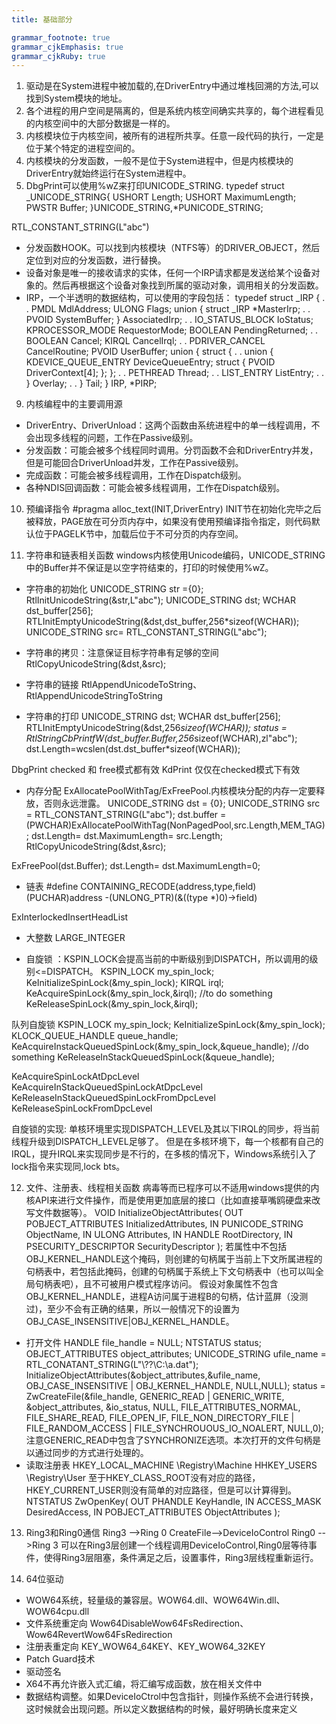 ```yaml
---
title: 基础部分

grammar_footnote: true
grammar_cjkEmphasis: true
grammar_cjkRuby: true
---
```


1. 驱动是在System进程中被加载的,在DriverEntry中通过堆栈回溯的方法,可以找到System模块的地址。
2. 各个进程的用户空间是隔离的，但是系统内核空间确实共享的，每个进程看见的内核空间中的大部分数据是一样的。
3. 内核模块位于内核空间，被所有的进程所共享。任意一段代码的执行，一定是位于某个特定的进程空间的。
4. 内核模块的分发函数，一般不是位于System进程中，但是内核模块的DriverEntry就始终运行在System进程中。
5. DbgPrint可以使用%wZ来打印UNICODE_STRING.
typedef struct _UNICODE_STRING{
    USHORT Length;
    USHORT MaximumLength;
    PWSTR  Buffer;
}UNICODE_STRING,*PUNICODE_STRING;

RTL_CONSTANT_STRING(L"abc")
 - 分发函数HOOK。可以找到内核模块（NTFS等）的DRIVER_OBJECT，然后定位到对应的分发函数，进行替换。
 - 设备对象是唯一的接收请求的实体，任何一个IRP请求都是发送给某个设备对象的。然后再根据这个设备对象找到所属的驱动对象，调用相关的分发函数。
 - IRP，一个半透明的数据结构，可以使用的字段包括：
typedef struct _IRP {
  .
  .
  PMDL  MdlAddress;
  ULONG  Flags;
  union {
    struct _IRP  *MasterIrp;
    .
    .
    PVOID  SystemBuffer;
  } AssociatedIrp;
  .
  .
  IO_STATUS_BLOCK  IoStatus;
  KPROCESSOR_MODE  RequestorMode;
  BOOLEAN PendingReturned;
  .
  .
  BOOLEAN  Cancel;
  KIRQL  CancelIrql;
  .
  .
  PDRIVER_CANCEL  CancelRoutine;
  PVOID UserBuffer;
  union {
    struct {
    .
    .
    union {
      KDEVICE_QUEUE_ENTRY DeviceQueueEntry;
      struct {
        PVOID  DriverContext[4];
      };
    };
    .
    .
    PETHREAD  Thread;
    .
    .
    LIST_ENTRY  ListEntry;
    .
    .
    } Overlay;
  .
  .
  } Tail;
} IRP, *PIRP;
9. 内核编程中的主要调用源
 - DriverEntry、DriverUnload：这两个函数由系统进程中的单一线程调用，不会出现多线程的问题，工作在Passive级别。
 - 分发函数：可能会被多个线程同时调用。分罚函数不会和DriverEntry并发，但是可能回合DriverUnload并发，工作在Passive级别。
 - 完成函数：可能会被多线程调用，工作在Dispatch级别。
 - 各种NDIS回调函数：可能会被多线程调用，工作在Dispatch级别。
10. 预编译指令
#pragma alloc_text(INIT,DriverEntry)
INIT节在初始化完毕之后被释放，PAGE放在可分页内存中，如果没有使用预编译指令指定，则代码默认位于PAGELK节中，加载后位于不可分页的内存空间。

11. 字符串和链表相关函数
windows内核使用Unicode编码，UNICODE_STRING中的Buffer并不保证是以空字符结束的，打印的时候使用%wZ。
- 字符串的初始化
UNICODE_STRING str ={0};
RtlInitUnicodeString(&str,L"abc");
UNICODE_STRING dst;
WCHAR dst_buffer[256];
RTLInitEmptyUnicodeString(&dst,dst_buffer,256*sizeof(WCHAR));
UNICODE_STRING src=  RTL_CONSTANT_STRING(L"abc");

- 字符串的拷贝：注意保证目标字符串有足够的空间
RtlCopyUnicodeString(&dst,&src);

- 字符串的链接
RtlAppendUnicodeToString、RtlAppendUnicodeStringToString

- 字符串的打印
UNICODE_STRING dst;
WCHAR dst_buffer[256];
RTLInitEmptyUnicodeString(&dst,256*sizeof(WCHAR));
status = RtlStringCbPrintfW(dst_buffer.Buffer,256*sizeof(WCHAR),zl"abc");
dst.Length=wcslen(dst.dst_buffer*sizeof(WCHAR));

DbgPrint checked 和 free模式都有效
KdPrint  仅仅在checked模式下有效
- 内存分配
ExAllocatePoolWithTag/ExFreePool.内核模块分配的内存一定要释放，否则永远泄露。
UNICODE_STRING dst = {0};
UNICODE_STRING src = RTL_CONSTANT_STRING(L"abc");
dst.buffer = (PWCHAR)ExAllocatePoolWithTag(NonPagedPool,src.Length,MEM_TAG);
dst.Length= dst.MaximumLength= src.Length;
RtlCopyUnicodeString(&dst,&src);

ExFreePool(dst.Buffer);
dst.Length= dst.MaximumLength=0;

- 链表
#define  CONTAINING_RECODE(address,type,field)  \
   (PUCHAR)address -(UNLONG_PTR)(&((type *)0)->field)

ExInterlockedInsertHeadList

- 大整数
LARGE_INTEGER

- 自旋锁 ：KSPIN_LOCK会提高当前的中断级别到DISPATCH，所以调用的级别<=DISPATCH。
KSPIN_LOCK my_spin_lock;
KeInitializeSpinLock(&my_spin_lock);
KIRQL irql;
KeAcquireSpinLock(&my_spin_lock,&irql);
//to do something
KeReleaseSpinLock(&my_spin_lock,&irql);

队列自旋锁
KSPIN_LOCK my_spin_lock;
KeInitializeSpinLock(&my_spin_lock);
KLOCK_QUEUE_HANDLE queue_handle;
KeAcquireInstackQueuedSpinLock(&my_spin_lock,&queue_handle);
//do something
KeReleaseInStackQueuedSpinLock(&queue_handle);

KeAcquireSpinLockAtDpcLevel KeAcquireInStackQueuedSpinLockAtDpcLevel KeReleaseInStackQueuedSpinLockFromDpcLevel KeReleaseSpinLockFromDpcLevel 

自旋锁的实现:
单核环境里实现DISPATCH_LEVEL及其以下IRQL的同步，将当前线程升级到DISPATCH_LEVEL足够了。
但是在多核环境下，每一个核都有自己的IRQL，提升IRQL来实现同步是不行的，在多核的情况下，Windows系统引入了lock指令来实现同,lock bts。

12. 文件、注册表、线程相关函数
病毒等而已程序可以不适用windows提供的内核API来进行文件操作，而是使用更加底层的接口（比如直接草嘴鸥硬盘来改写文件数据等）。
VOID InitializeObjectAttributes(
    OUT POBJECT_ATTRIBUTES  InitializedAttributes,
    IN PUNICODE_STRING  ObjectName,
    IN ULONG  Attributes,
    IN HANDLE  RootDirectory,
    IN PSECURITY_DESCRIPTOR  SecurityDescriptor
    );
若属性中不包括OBJ_KERNEL_HANDLE这个掩码，则创建的句柄属于当前上下文所属进程的句柄表中，若包括此掩码，创建的句柄属于系统上下文句柄表中（也可以叫全局句柄表吧），且不可被用户模式程序访问。
假设对象属性不包含OBJ_KERNEL_HANDLE，进程A访问属于进程B的句柄，估计蓝屏（没测过)，至少不会有正确的结果，所以一般情况下的设置为OBJ_CASE_INSENSITIVE|OBJ_KERNEL_HANDLE。
- 打开文件
HANDLE file_handle = NULL;
NTSTATUS status;
OBJECT_ATTRIBUTES object_attributes;
UNICODE_STRING ufile_name = RTL_CONATANT_STRING(L"\\??\\C:\\a.dat");
InitializeObjectAttributes(&object_attributes,&ufile_name,
        OBJ_CASE_INSENSITIVE | OBJ_KERNEL_HANDLE,
        NULL,NULL);
status = ZwCreateFile(&file_handle,
        GENERIC_READ | GENERIC_WRITE,
        &object_attributes,
        &io_status,
        NULL,
        FILE_ATTRIBUTES_NORMAL,
        FILE_SHARE_READ,
        FILE_OPEN_IF,
        FILE_NON_DIRECTORY_FILE | FILE_RANDOM_ACCESS | FILE_SYNCHROUOUS_IO_NOALERT,
        NULL,0);
注意GENERIC_READ中包含了SYNCHRONIZE选项。本次打开的文件句柄是以通过同步的方式进行处理的。
- 读取注册表
HKEY_LOCAL_MACHINE   \Registry\Machine
HHKEY_USERS          \Registry\User
至于HKEY_CLASS_ROOT没有对应的路径，HKEY_CURRENT_USER则没有简单的对应路径，但是可以计算得到。
NTSTATUS ZwOpenKey(
    OUT PHANDLE  KeyHandle,
    IN ACCESS_MASK  DesiredAccess,
    IN POBJECT_ATTRIBUTES  ObjectAttributes
    );
13. Ring3和Ring0通信
Ring3 -->Ring 0  CreateFile-->DeviceIoControl
Ring0 -->Ring 3  可以在Ring3层创建一个线程调用DeviceIoControl,Ring0层等待事件，使得Ring3层阻塞，条件满足之后，设置事件，Ring3层线程重新运行。

14. 64位驱动

- WOW64系统，轻量级的兼容层。WOW64.dll、WOW64Win.dll、WOW64cpu.dll
- 文件系统重定向 Wow64DisableWow64FsRedirection、Wow64RevertWow64FsRedirection 
- 注册表重定向   KEY_WOW64_64KEY、KEY_WOW64_32KEY
- Patch Guard技术
- 驱动签名
- X64不再允许嵌入式汇编，将汇编写成函数，放在相关文件中
- 数据结构调整。如果DeviceIoCtrol中包含指针，则操作系统不会进行转换，这时候就会出现问题。所以定义数据结构的时候，最好明确长度来定义
